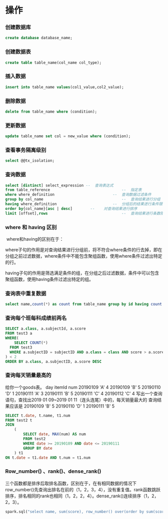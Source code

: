 # 操作

### 创建数据库

```sql
create database database_name;
```



### 创建数据表

```sql
create table table_name(col_name col_type);
```



### 插入数据

```sql
insert into table_name values(col1_value,col2_value);
```



### 删除数据

```sql
delete from table_name where (condition);
```



### 更新数据

```sql
update table_name set col = new_value where (condition);
```



### 查看事务隔离级别

```sql
select @@tx_isolation;
```



### 查询数据

```sql
select [distinct] select_expression --	查询表达式
from table_reference 								--	指定表
where where_definition 							--	查询数据过滤条件
group by col_name 									--	查询结果进行分组
having where_definition							--	分组后的结果进行条件限制
order by{col_name}[asc | desc]		  --	对查询结果进行排序
limit [offset],rows									--	查询结果进行条数限制
```



### where 和 having 区别

​		where和having的区别在于：

​		where子句的作用是对查询结果进行分组前，将不符合where条件的行去掉，即在分组之前过滤数据，where条件中不能包含聚组函数，使用where条件过滤出特定的行。

​		having子句的作用是筛选满足条件的组，在分组之后过滤数据，条件中可以包含聚组函数，使用having条件过滤出特定的组。



### 查询表中重复数据

```sql
select name,count(*) as count from table_name group by id having count > 1
```



### 查询每个班每科成绩前两名

```sql
SELECT a.class, a.subjectId, a.score
FROM test3 a
WHERE(
	SELECT COUNT(*)
  FROM test3
  WHERE a.subjectID = subjectID AND a.class = class AND score > a.score
) < 2
ORDER BY a.class, a.subjectID, a.score DESC
```



### 查询每天销量最高的

给你一个goods表。
 day     			itemId   num
 20190109 		 'A'     4
 20190109 		 'B'     5
 20190110  		'D'     1
 20190111 		 'A'     3
 20190111 		 'B'     5
 20190111 		 'C'     4
 20190112  		'C'     4
 写出一个查询语句，查找出2019 01 09~2019 01 11（连头连尾）中的，每天销量最大的
 查询结果应该是
 20190109  'B'     5
 20190110  'D'     1
 20190111  'B'     5

```sql
SELECT t.date, t.name, t1.num
FROM test2 t 
JOIN
	(
		SELECT date, MAX(num) AS num
		FROM test2
		WHERE date >= 20190109 AND date <= 20190111
		GROUP BY date
	) t1
ON t.date = t1.date AND t.num = t1.num
```



### Row_number() 、rank()、dense_rank()

​		三个函数都是排序后取排名函数，区别在于，在有相同数据的情况下row_number()先查询出排名在前的（1，2，3，4），没有重复值。rank函数跳跃排序，排名相同的rank也相同（1，2，2，4）。dense_rank()连续排序（1，2，2，3）。

```python
spark.sql("select name, sum(score), row_number() over(order by sum(score) desc, name desc) as rank from global_temp.test group by name").show()
```

[参考资料]: https://blog.csdn.net/ZHUXIUQINGIT/article/details/100587839

